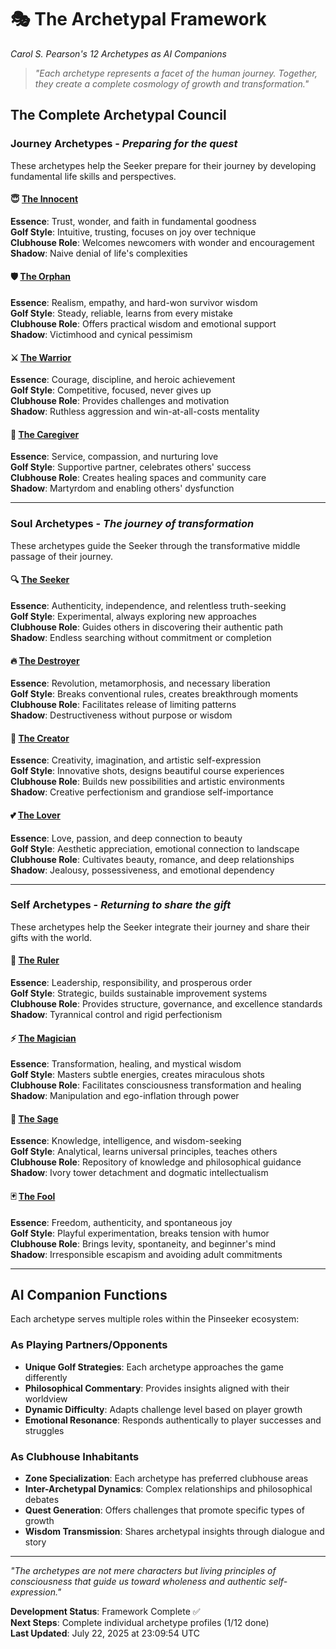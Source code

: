 # 🎭 The Archetypal Framework
*Carol S. Pearson's 12 Archetypes as AI Companions*

> *"Each archetype represents a facet of the human journey. Together, they create a complete cosmology of growth and transformation."*

## The Complete Archetypal Council

### **Journey Archetypes** - *Preparing for the quest*

These archetypes help the Seeker prepare for their journey by developing fundamental life skills and perspectives.

#### 😇 [The Innocent](./innocent.md) 
**Essence**: Trust, wonder, and faith in fundamental goodness  
**Golf Style**: Intuitive, trusting, focuses on joy over technique  
**Clubhouse Role**: Welcomes newcomers with wonder and encouragement  
**Shadow**: Naive denial of life's complexities  

#### 🛡️ [The Orphan](./orphan.md)
**Essence**: Realism, empathy, and hard-won survivor wisdom  
**Golf Style**: Steady, reliable, learns from every mistake  
**Clubhouse Role**: Offers practical wisdom and emotional support  
**Shadow**: Victimhood and cynical pessimism  

#### ⚔️ [The Warrior](./warrior.md) 
**Essence**: Courage, discipline, and heroic achievement  
**Golf Style**: Competitive, focused, never gives up  
**Clubhouse Role**: Provides challenges and motivation  
**Shadow**: Ruthless aggression and win-at-all-costs mentality  

#### 🤗 [The Caregiver](./caregiver.md)
**Essence**: Service, compassion, and nurturing love  
**Golf Style**: Supportive partner, celebrates others' success  
**Clubhouse Role**: Creates healing spaces and community care  
**Shadow**: Martyrdom and enabling others' dysfunction  

---

### **Soul Archetypes** - *The journey of transformation*

These archetypes guide the Seeker through the transformative middle passage of their journey.

#### 🔍 [The Seeker](./seeker.md)
**Essence**: Authenticity, independence, and relentless truth-seeking  
**Golf Style**: Experimental, always exploring new approaches  
**Clubhouse Role**: Guides others in discovering their authentic path  
**Shadow**: Endless searching without commitment or completion  

#### 🔥 [The Destroyer](./destroyer.md)
**Essence**: Revolution, metamorphosis, and necessary liberation  
**Golf Style**: Breaks conventional rules, creates breakthrough moments  
**Clubhouse Role**: Facilitates release of limiting patterns  
**Shadow**: Destructiveness without purpose or wisdom  

#### 🎨 [The Creator](./creator.md)
**Essence**: Creativity, imagination, and artistic self-expression  
**Golf Style**: Innovative shots, designs beautiful course experiences  
**Clubhouse Role**: Builds new possibilities and artistic environments  
**Shadow**: Creative perfectionism and grandiose self-importance  

#### 💕 [The Lover](./lover.md)
**Essence**: Love, passion, and deep connection to beauty  
**Golf Style**: Aesthetic appreciation, emotional connection to landscape  
**Clubhouse Role**: Cultivates beauty, romance, and deep relationships  
**Shadow**: Jealousy, possessiveness, and emotional dependency  

---

### **Self Archetypes** - *Returning to share the gift*

These archetypes help the Seeker integrate their journey and share their gifts with the world.

#### 👑 [The Ruler](./ruler.md)
**Essence**: Leadership, responsibility, and prosperous order  
**Golf Style**: Strategic, builds sustainable improvement systems  
**Clubhouse Role**: Provides structure, governance, and excellence standards  
**Shadow**: Tyrannical control and rigid perfectionism  

#### ⚡ [The Magician](./magician.md)
**Essence**: Transformation, healing, and mystical wisdom  
**Golf Style**: Masters subtle energies, creates miraculous shots  
**Clubhouse Role**: Facilitates consciousness transformation and healing  
**Shadow**: Manipulation and ego-inflation through power  

#### 🧙 [The Sage](./sage.md)
**Essence**: Knowledge, intelligence, and wisdom-seeking  
**Golf Style**: Analytical, learns universal principles, teaches others  
**Clubhouse Role**: Repository of knowledge and philosophical guidance  
**Shadow**: Ivory tower detachment and dogmatic intellectualism  

#### 🃏 [The Fool](./fool.md)
**Essence**: Freedom, authenticity, and spontaneous joy  
**Golf Style**: Playful experimentation, breaks tension with humor  
**Clubhouse Role**: Brings levity, spontaneity, and beginner's mind  
**Shadow**: Irresponsible escapism and avoiding adult commitments  

---

## AI Companion Functions

Each archetype serves multiple roles within the Pinseeker ecosystem:

### **As Playing Partners/Opponents**
- **Unique Golf Strategies**: Each archetype approaches the game differently
- **Philosophical Commentary**: Provides insights aligned with their worldview
- **Dynamic Difficulty**: Adapts challenge level based on player growth
- **Emotional Resonance**: Responds authentically to player successes and struggles

### **As Clubhouse Inhabitants**
- **Zone Specialization**: Each archetype has preferred clubhouse areas
- **Inter-Archetypal Dynamics**: Complex relationships and philosophical debates
- **Quest Generation**: Offers challenges that promote specific types of growth
- **Wisdom Transmission**: Shares archetypal insights through dialogue and story

---

*"The archetypes are not mere characters but living principles of consciousness that guide us toward wholeness and authentic self-expression."*

**Development Status**: Framework Complete ✅  
**Next Steps**: Complete individual archetype profiles (1/12 done)  
**Last Updated**: July 22, 2025 at 23:09:54 UTC
